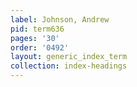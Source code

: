 ```yaml
---
label: Johnson, Andrew
pid: term636
pages: '30'
order: '0492'
layout: generic_index_term
collection: index-headings
---
```

